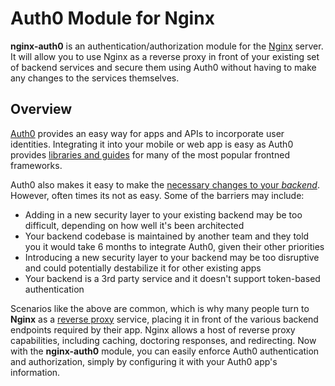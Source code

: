 # Auth0 Module for Nginx

**nginx-auth0** is an authentication/authorization module for the [Nginx](http://nginx.org/) server.  It will allow you to use Nginx as a reverse proxy in front of your existing set of backend services and secure them using Auth0 without having to make any changes to the services themselves.

## Overview

[Auth0](http://www.auth0.com) provides an easy way for apps and APIs to incorporate user identities.  Integrating it into your mobile or web app is easy as Auth0 provides [libraries and guides](https://auth0.com/docs) for many of the most popular frontned frameworks.

Auth0 also makes it easy to make the [necessary changes to your *backend*](https://auth0.com/docs/quickstart/webapp).  However, often times its not as easy.  Some of the barriers may include:

* Adding in a new security layer to your existing backend may be too difficult, depending on how well it's been architected
* Your backend codebase is maintained by another team and they told you it would take 6 months to integrate Auth0, given their other priorities
* Introducing a new security layer to your backend may be too disruptive and could potentially destabilize it for other existing apps
* Your backend is a 3rd party service and it doesn't support token-based authentication

Scenarios like the above are common, which is why many people turn to **Nginx** as a [reverse proxy](http://en.wikipedia.org/wiki/Reverse_proxy) service, placing it in front of the various backend endpoints required by their app.  Nginx allows a host of reverse proxy capabilities, including caching, doctoring responses, and redirecting.  Now with the **nginx-auth0** module, you can easily enforce Auth0 authentication and authorization, simply by configuring it with your Auth0 app's information.
